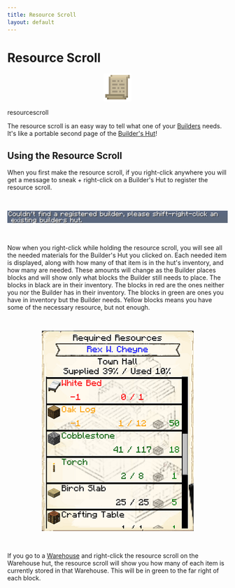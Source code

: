 ```yaml
---
title: Resource Scroll
layout: default
---
```

# Resource Scroll 

<div class="infobox box text-center">
    <p style="text-align:center;"><img src="../../assets/images/icons/minecolonies/resource_scroll.png" alt="Resource Scroll"></p>
    <recipe>resourcescroll</recipe>
</div>

The resource scroll is an easy way to tell what one of your [Builders](../../source/workers/builder) needs. It's like a portable second page of the [Builder's Hut](../../source/buildings/builder)!

## Using the Resource Scroll

When you first make the resource scroll, if you right-click anywhere you will get a message to sneak + right-click on a Builder's Hut to register the resource scroll. 

<br>
<p style="text-align:center;"><img src="../../assets/images/misc/resourcebuilderinitmessage.png" alt="Resource Scroll Initial Message"></p>
<br>

Now when you right-click while holding the resource scroll, you will see all the needed materials for the Builder's Hut you clicked on. Each needed item is displayed, along with how many of that item is in the hut's inventory, and how many are needed. These amounts will change as the Builder places blocks and will show only what blocks the Builder still needs to place. The blocks in black are in their inventory. The blocks in red are the ones neither you nor the Builder has in their inventory. The blocks in green are ones you have in inventory but the Builder needs. Yellow blocks means you have some of the necessary resource, but not enough.

<br>
<p style="text-align:center;"><img src="../../assets/images/gui/resourcescrollgui.png" alt="Resource Scroll GUI"></p>
<br>

If you go to a [Warehouse](../../source/buildings/warehouse) and right-click the resource scroll on the Warehouse hut, the resource scroll will show you how many of each item is currently stored in that Warehouse. This will be in green to the far right of each block.